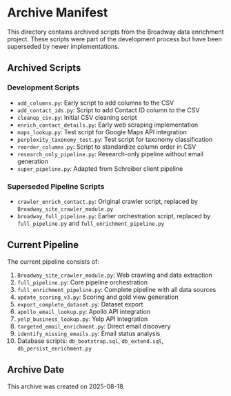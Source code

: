 # Archive Manifest

This directory contains archived scripts from the Broadway data enrichment project. These scripts were part of the development process but have been superseded by newer implementations.

## Archived Scripts

### Development Scripts

- `add_columns.py`: Early script to add columns to the CSV
- `add_contact_ids.py`: Script to add Contact ID column to the CSV
- `cleanup_csv.py`: Initial CSV cleaning script
- `enrich_contact_details.py`: Early web scraping implementation
- `maps_lookup.py`: Test script for Google Maps API integration
- `perplexity_taxonomy_test.py`: Test script for taxonomy classification
- `reorder_columns.py`: Script to standardize column order in CSV
- `research_only_pipeline.py`: Research-only pipeline without email generation
- `super_pipeline.py`: Adapted from Schreiber client pipeline

### Superseded Pipeline Scripts

- `crawler_enrich_contact.py`: Original crawler script, replaced by `Broadway_site_crawler_module.py`
- `broadway_full_pipeline.py`: Earlier orchestration script, replaced by `full_pipeline.py` and `full_enrichment_pipeline.py`

## Current Pipeline

The current pipeline consists of:

1. `Broadway_site_crawler_module.py`: Web crawling and data extraction
2. `full_pipeline.py`: Core pipeline orchestration
3. `full_enrichment_pipeline.py`: Complete pipeline with all data sources
4. `update_scoring_v3.py`: Scoring and gold view generation
5. `export_complete_dataset.py`: Dataset export
6. `apollo_email_lookup.py`: Apollo API integration
7. `yelp_business_lookup.py`: Yelp API integration
8. `targeted_email_enrichment.py`: Direct email discovery
9. `identify_missing_emails.py`: Email status analysis
10. Database scripts: `db_bootstrap.sql`, `db_extend.sql`, `db_persist_enrichment.py`

## Archive Date

This archive was created on 2025-08-18.
